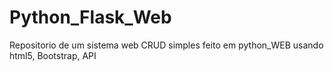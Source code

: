 # Python_Flask_Web
Repositorio de um sistema web CRUD simples feito em python_WEB usando html5, Bootstrap, API
